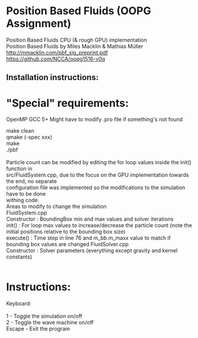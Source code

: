 # Position Based Fluids (OOPG Assignment)
Position Based Fluids CPU (& rough GPU) implementation<br />
Position Based Fluids by Miles Macklin & Mathias Müller<br />
http://mmacklin.com/pbf_sig_preprint.pdf
https://github.com/NCCA/oopg1516-v0q

## Installation instructions:

# "Special" requirements:
OpenMP
GCC 5+
Might have to modify .pro file if something's not found

make clean<br />
qmake (-spec xxx)<br />
make<br />
./pbf<br />
<br />
Particle count can be modified by editing the for loop values inside the init() function in<br />
src/FluidSystem.cpp, due to the focus on the GPU implementation towards the end, no separate<br />
configuration file was implemented so the modifications to the simulation have to be done<br />
withing code.
<br />
Areas to modify to change the simulation<br />
FluidSystem.cpp<br />
    Constructor : BoundingBox min and max values and solver iterations<br />
    init() :  For loop max values to increase/decrease the particle count (note the initial positions relative to the bounding box size)<br />
    execute() : Time step in line 76 and m_bb.m_maxx value to match if bounding box values are changed
FluidSolver.cpp<br />
    Constructor : Solver parameters (everything except gravity and kernel constants)<br />
<br />

# Instructions:

Keyboard:<br />
<br />
1 - Toggle the simulation on/off<br />
2 - Toggle the wave machine on/off<br />
Escape - Exit the program<br />
